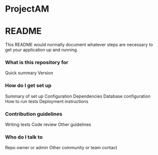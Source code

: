 # ProjectAM
# README #

This README would normally document whatever steps are necessary to get your application up and running.

### What is this repository for ###

 Quick summary
 Version

### How do I get set up ###

 Summary of set up
 Configuration
 Dependencies
 Database configuration
 How to run tests
 Deployment instructions

### Contribution guidelines ###

 Writing tests
 Code review
 Other guidelines

### Who do I talk to ###

 Repo owner or admin
 Other community or team contact
